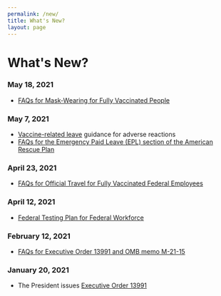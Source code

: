 ```yaml
---
permalink: /new/
title: What's New?
layout: page
---
```


# What's New?

### May 18, 2021

- [FAQs for Mask-Wearing for Fully Vaccinated People](../faq/mask-wearing/)

### May 7, 2021

- [Vaccine-related leave](../faq/leave/#vaccine-related-leave) guidance for adverse reactions
- [FAQs for the Emergency Paid Leave (EPL) section of the American Rescue Plan](../faq/leave/#emergency-paid-leave)

### April 23, 2021

- [FAQs for Official Travel for Fully Vaccinated Federal Employees](../faq/travel/)

### April 12, 2021

- [Federal Testing Plan for Federal Workforce](../overview)

### February 12, 2021

- [FAQs for Executive Order 13991 and OMB memo M-21-15](../overview)

### January 20, 2021

- The President issues [Executive Order 13991](../overview)
